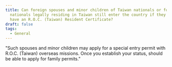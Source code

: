 ```yaml
---
title: Can foreign spouses and minor children of Taiwan nationals or foreign
  nationals legally residing in Taiwan still enter the country if they do not
  have an R.O.C. (Taiwan) Resident Certificate?
draft: false
tags:
  - General
---
```

"Such spouses and minor children may apply for a special entry permit with R.O.C. (Taiwan) overseas missions. Once you establish your status, should be able to apply for family permits."